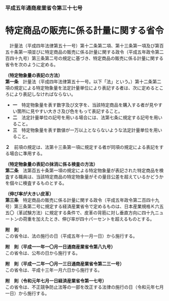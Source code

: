### 平成五年通商産業省令第三十七号  
# 特定商品の販売に係る計量に関する省令  
　計量法（平成四年法律第五十一号）第十二条第二項、第十三条第一項及び第百五十条第一項並びに特定商品の販売に係る計量に関する政令（平成五年政令第二百四十九号）第三条第二号の規定に基づき、特定商品の販売に係る計量に関する省令を次のように定める。  
  
**（特定物象量の表記の方法）**  
**第一条**　計量法（平成四年法律第五十一号。以下「法」という。）第十二条第二項の規定による特定物象量を法定計量単位により表記する者は、次に定めるところにより表記しなければならない。  
* **一**　特定物象量を表す数字及び文字を、当該特定商品を購入する者が見やすい箇所に見やすい大きさ及び色をもって表記すること。  
* **二**　法定計量単位の記号を用いる場合には、法第七条に規定する記号を用いること。  
* **三**　特定物象量を表す数値が一万以上とならないような法定計量単位を用いること。  
  
**２**　前項の規定は、法第十三条第一項に規定する者が同項の規定による表記をする場合に準用する。  
  
**（特定物象量の表記の抹消に係る検査の方法）**  
**第二条**　法第百五十条第一項の規定による特定物象量が表記された特定商品を検査する職員は、当該特定商品の特定物象量がその量目公差を超えているかどうかを個々に検査するものとする。  
  
**（伸び率が大きい皮革）**  
**第三条**　特定商品の販売に係る計量に関する政令（平成五年政令第二百四十九号）第三条第二号に規定する経済産業省令で定めるものは、日本産業規格Ｋ六五五〇（革試験方法）に規定する条件で、皮革の背筋に対し垂直方向に四十九ニュートンの荷重を加えたとき、伸び率が四十パーセントを超えるものとする。  
  
**附　則**  
この省令は、法の施行の日（平成五年十一月一日）から施行する。  
  
**附　則（平成一一年一〇月一日通商産業省令第八九号）**  
この省令は、公布の日から施行する。  
  
**附　則（平成一二年一〇月一三日通商産業省令第二三一号）**  
この省令は、平成十三年一月六日から施行する。  
  
**附　則（令和元年七月一日経済産業省令第一七号）**  
この省令は、不正競争防止法等の一部を改正する法律の施行の日（令和元年七月一日）から施行する。  
  
